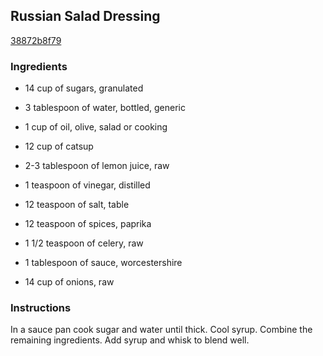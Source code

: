 ## Russian Salad Dressing

[38872b8f79](http://www.food.com/recipe/russian-salad-dressing-87710)

### Ingredients

 - 14 cup of sugars, granulated

 - 3 tablespoon of water, bottled, generic

 - 1 cup of oil, olive, salad or cooking

 - 12 cup of catsup

 - 2-3 tablespoon of lemon juice, raw

 - 1 teaspoon of vinegar, distilled

 - 12 teaspoon of salt, table

 - 12 teaspoon of spices, paprika

 - 1 1/2 teaspoon of celery, raw

 - 1 tablespoon of sauce, worcestershire

 - 14 cup of onions, raw

### Instructions

In a sauce pan cook sugar and water until thick. Cool syrup. Combine the remaining ingredients. Add syrup and whisk to blend well.